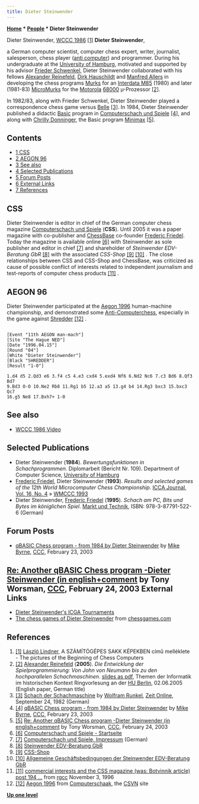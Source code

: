 ```yaml
---
title: Dieter Steinwender
---
```

**[Home](Home "Home") * [People](People "People") * Dieter Steinwender**

[](File:Steinwender1986.JPG) Dieter Steinwender, [WCCC 1986](WCCC_1986 "WCCC 1986") <a id="cite-note-1" href="#cite-ref-1">[1]</a>
**Dieter Steinwender**,

a German computer scientist, computer chess expert, writer, journalist, salesperson, chess player ([anti computer](Dieter_Steinwender#AEGON97 "Dieter Steinwender")) and programmer. During his undergraduate at the [University of Hamburg](University_of_Hamburg "University of Hamburg"), motivated and supported by his advisor [Frieder Schwenkel](Frieder_Schwenkel "Frieder Schwenkel"), Dieter Steinwender collaborated with his fellows [Alexander Reinefeld](Alexander_Reinefeld "Alexander Reinefeld"), [Dirk Hauschildt](index.php?title=Dirk_Hauschildt&action=edit&redlink=1 "Dirk Hauschildt (page does not exist)") and [Manfred Allers](index.php?title=Manfred_Allers&action=edit&redlink=1 "Manfred Allers (page does not exist)") in developing the chess programs [Murks](Murks "Murks") for an [Interdata M85](Interdata_M85 "Interdata M85") (1980) and later (1981-83) [MicroMurks](MicroMurks "MicroMurks") for the [Motorola](index.php?title=Motorola&action=edit&redlink=1 "Motorola (page does not exist)") [68000](68000 "68000") µ-Prozessor <a id="cite-note-2" href="#cite-ref-2">[2]</a>.

In 1982/83, along with Frieder Schwenkel, Dieter Steinwender played a correspondence chess game versus [Belle](Belle "Belle") <a id="cite-note-3" href="#cite-ref-3">[3]</a>. In 1984, Dieter Steinwender published a didactic [Basic](Basic "Basic") program in [Computerschach und Spiele](Computerschach_und_Spiele "Computerschach und Spiele") <a id="cite-note-4" href="#cite-ref-4">[4]</a>, and along with [Chrilly Donninger](Chrilly_Donninger "Chrilly Donninger"), the Basic program [Minimax](</Minimax_(program)> "Minimax (program)") <a id="cite-note-5" href="#cite-ref-5">[5]</a>.

## Contents

- [1 CSS](#css)
- [2 AEGON 96](#aegon-96)
- [3 See also](#see-also)
- [4 Selected Publications](#selected-publications)
- [5 Forum Posts](#forum-posts)
- [6 External Links](#external-links)
- [7 References](#references)

## CSS

Dieter Steinwender is editor in chief of the German computer chess magazine [Computerschach und Spiele](Computerschach_und_Spiele "Computerschach und Spiele") (**CSS**). Until 2005 it was a paper magazine with co-publisher and [ChessBase](ChessBase "ChessBase") co-founder [Frederic Friedel](Frederic_Friedel "Frederic Friedel"). Today the magazine is available online <a id="cite-note-6" href="#cite-ref-6">[6]</a> with Steinwender as sole publisher and editor in chief <a id="cite-note-7" href="#cite-ref-7">[7]</a> and shareholder of *Steinwender EDV-Beratung GbR* <a id="cite-note-8" href="#cite-ref-8">[8]</a> with the associated *CSS-Shop* <a id="cite-note-9" href="#cite-ref-9">[9]</a> <a id="cite-note-10" href="#cite-ref-10">[10]</a> . The close relationships between CSS and CSS-Shop and ChessBase, was criticized as cause of possible conflict of interests related to independent journalism and test-reports of computer chess products <a id="cite-note-11" href="#cite-ref-11">[11]</a> .

## AEGON 96

Dieter Steinwender participated at the [Aegon 1996](Aegon_1996 "Aegon 1996") human-machine championship, and demonstrated some [Anti-Computerchess](index.php?title=Anti-Computerchess&action=edit&redlink=1 "Anti-Computerchess (page does not exist)"), especially in the game against [Shredder](Shredder "Shredder") <a id="cite-note-12" href="#cite-ref-12">[12]</a> .

```

[Event "11th AEGON man-mach"]
[Site "The Hague NED"]
[Date "1996.04.15"]
[Round "04"]
[White "Dieter Steinwender"]
[Black "SHREDDER"]
[Result "1-0"]

1.d4 d5 2.Qd3 e6 3.f4 c5 4.e3 cxd4 5.exd4 Nf6 6.Nd2 Nc6 7.c3 Bd6 8.Qf3 Bd7
9.Bd3 O-O 10.Ne2 Rb8 11.Rg1 b5 12.a3 a5 13.g4 b4 14.Rg3 bxc3 15.bxc3 Qc7
16.g5 Ne8 17.Bxh7+ 1-0

```

## See also

- [WCCC 1986 Video](WCCC_1986#Video "WCCC 1986")

## Selected Publications

- Dieter Steinwender (**1984**). *Bewertungsfunktionen in Schachprogrammen.* Diplomarbeit (Bericht Nr. 109). Department of Computer Science, [University of Hamburg](University_of_Hamburg "University of Hamburg")
- [Frederic Friedel](Frederic_Friedel "Frederic Friedel"), Dieter Steinwender (**1993**). *Results and selected games of the 12th World Microcomputer Chess Championship*. [ICCA Journal, Vol. 16, No. 4](ICGA_Journal#16_4 "ICGA Journal") » [WMCCC 1993](WMCCC_1993 "WMCCC 1993")
- Dieter Steinwender, [Frederic Friedel](Frederic_Friedel "Frederic Friedel") (**1995**). *Schach am PC, Bits und Bytes im königlichen Spiel*. [Markt und Technik](https://en.wikipedia.org/wiki/Markt%2BTechnik), ISBN: 978-3-87791-522-6 (German)

## Forum Posts

- [qBASIC Chess program - from 1984 by Dieter Steinwender](https://www.stmintz.com/ccc/index.php?id=286508) by [Mike Byrne](Michael_Byrne "Michael Byrne"), [CCC](CCC "CCC"), February 23, 2003

## [Re: Another qBASIC Chess program -Dieter Steinwender (in english+comment](https://www.stmintz.com/ccc/index.php?id=286619) by Tony Worsman, [CCC](CCC "CCC"), February 24, 2003 External Links

- [Dieter Steinwender's ICGA Tournaments](https://www.game-ai-forum.org/icga-tournaments/person.php?id=469)
- [The chess games of Dieter Steinwender](http://www.chessgames.com/perl/chessplayer?pid=125516) from [chessgames.com](http://www.chessgames.com/index.html)

## References

1. <a id="cite-ref-1" href="#cite-note-1">[1]</a> [László Lindner](L%C3%A1szl%C3%B3_Lindner "László Lindner"), A SZÁMÍTÓGÉPES SAKK KÉPEKBEN című melléklete - The pictures of the Beginning of Chess Computers
1. <a id="cite-ref-2" href="#cite-note-2">[2]</a> [Alexander Reinefeld](Alexander_Reinefeld "Alexander Reinefeld") (**2005**). *Die Entwicklung der Spielprogrammierung: Von John von Neumann bis zu den hochparallelen Schachmaschinen*. [slides as pdf](http://www.informatik.hu-berlin.de/studium/ringvorlesung/ss05/slides/05-06-02.pdf), Themen der Informatik im historischen Kontext Ringvorlesung an der [HU Berlin](https://en.wikipedia.org/wiki/Humboldt_University_of_Berlin), 02.06.2005 (English paper, German title)
1. <a id="cite-ref-3" href="#cite-note-3">[3]</a> [Schach der Schachmaschine](http://www.zeit.de/1982/39/schach-der-schachmaschine) by [Wolfram Runkel](http://www.zeit.de/autoren/R/Wolfram_Runkel/index.xml), [Zeit Online](https://en.wikipedia.org/wiki/Die_Zeit), September 24, 1982 (German)
1. <a id="cite-ref-4" href="#cite-note-4">[4]</a> [qBASIC Chess program - from 1984 by Dieter Steinwender](https://www.stmintz.com/ccc/index.php?id=286508) by [Mike Byrne](Michael_Byrne "Michael Byrne"), [CCC](CCC "CCC"), February 23, 2003
1. <a id="cite-ref-5" href="#cite-note-5">[5]</a> [Re: Another qBASIC Chess program -Dieter Steinwender (in english+comment](https://www.stmintz.com/ccc/index.php?id=286619) by Tony Worsman, [CCC](CCC "CCC"), February 24, 2003
1. <a id="cite-ref-6" href="#cite-note-6">[6]</a> [Computerschach und Spiele - Startseite](http://www.computerschach.de/)
1. <a id="cite-ref-7" href="#cite-note-7">[7]</a> [Computerschach und Spiele, Impressum](http://www.computerschach.com/index.php?option=com_akolegal&Itemid=45) (German)
1. <a id="cite-ref-8" href="#cite-note-8">[8]</a> [Steinwender EDV-Beratung GbR](http://www.steinwender.de/cms/front_content.php)
1. <a id="cite-ref-9" href="#cite-note-9">[9]</a> [CSS-Shop](http://www.computerschach.de/shop/index.html?http://www.computerschach.de/shop/xaranshop_53_1.htm)
1. <a id="cite-ref-10" href="#cite-note-10">[10]</a> [Allgemeine Geschäftsbedingungen der Steinwender EDV-Beratung GbR](http://www.computerschach.de/shop/index.html?http://www.computerschach.de/shop/xaranshop_53_1.htm)
1. <a id="cite-ref-11" href="#cite-note-11">[11]</a> [commercial interests and the CSS magazine (was: Botvinnik article) post 194 ...](http://groups.google.com/group/rec.games.chess.computer/browse_frm/thread/656439670bd7c7fb#) from [rgcc](Computer_Chess_Forums "Computer Chess Forums") November 3, 1996
1. <a id="cite-ref-12" href="#cite-note-12">[12]</a> [Aegon 1996](http://www.csvn.nl/index.php?option=com_content&task=view&id=122&Itemid=50) from [Computerschaak](http://www.csvn.nl/), the [CSVN](CSVN "CSVN") site

**[Up one level](People "People")**

